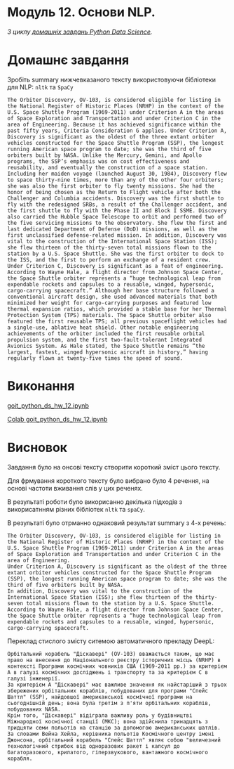 # Модуль 12. Основи NLP.

*З циклу [домашніх завдань Python Data Science](https://github.com/lexxai/goit_python_data_sciense_homework).*

# Домашнє завдання

Зробіть summary нижчевказаного тексту використовуючи бібліотеки для NLP: `nltk` та `SpaCy`

```
The Orbiter Discovery, OV-103, is considered eligible for listing in the National Register of Historic Places (NRHP) in the context of the U.S. Space Shuttle Program (1969-2011) under Criterion A in the areas of Space Exploration and Transportation and under Criterion C in the area of Engineering. Because it has achieved significance within the past fifty years, Criteria Consideration G applies. Under Criterion A, Discovery is significant as the oldest of the three extant orbiter vehicles constructed for the Space Shuttle Program (SSP), the longest running American space program to date; she was the third of five orbiters built by NASA. Unlike the Mercury, Gemini, and Apollo programs, the SSP’s emphasis was on cost effectiveness and reusability, and eventually the construction of a space station. Including her maiden voyage (launched August 30, 1984), Discovery flew to space thirty-nine times, more than any of the other four orbiters; she was also the first orbiter to fly twenty missions. She had the honor of being chosen as the Return to Flight vehicle after both the Challenger and Columbia accidents. Discovery was the first shuttle to fly with the redesigned SRBs, a result of the Challenger accident, and the first shuttle to fly with the Phase II and Block I SSME. Discovery also carried the Hubble Space Telescope to orbit and performed two of the five servicing missions to the observatory. She flew the first and last dedicated Department of Defense (DoD) missions, as well as the first unclassified defense-related mission. In addition, Discovery was vital to the construction of the International Space Station (ISS); she flew thirteen of the thirty-seven total missions flown to the station by a U.S. Space Shuttle. She was the first orbiter to dock to the ISS, and the first to perform an exchange of a resident crew. Under Criterion C, Discovery is significant as a feat of engineering. According to Wayne Hale, a flight director from Johnson Space Center, the Space Shuttle orbiter represents a “huge technological leap from expendable rockets and capsules to a reusable, winged, hypersonic, cargo-carrying spacecraft.” Although her base structure followed a conventional aircraft design, she used advanced materials that both minimized her weight for cargo-carrying purposes and featured low thermal expansion ratios, which provided a stable base for her Thermal Protection System (TPS) materials. The Space Shuttle orbiter also featured the first reusable TPS; all previous spaceflight vehicles had a single-use, ablative heat shield. Other notable engineering achievements of the orbiter included the first reusable orbital propulsion system, and the first two-fault-tolerant Integrated Avionics System. As Hale stated, the Space Shuttle remains “the largest, fastest, winged hypersonic aircraft in history,” having regularly flown at twenty-five times the speed of sound.
```
# Виконання

[goit_python_ds_hw_12.ipynb](goit_python_ds_hw_12.ipynb)

[Colab goit_python_ds_hw_12.ipynb](https://colab.research.google.com/drive/141FBlMlDloes-qr6M8v3IQcblJ7HjHQO?usp=sharing)



# Висновок
Завдання було на онсові тексту створити короткий зміст цього тексту. 

Для фрмування короткого тексту було вибрано було 4 речення, на основі частоти вживання слів у цих реченях.

В результаті роботи було викорисанно декілька підходів з викорисатнням різних бібліотек `nltk` та `spaCy`.

В результаті було отрманно однаковий результат summary з 4-х речень:

```
The Orbiter Discovery, OV-103, is considered eligible for listing in the National Register of Historic Places (NRHP) in the context of the U.S. Space Shuttle Program (1969-2011) under Criterion A in the areas of Space Exploration and Transportation and under Criterion C in the area of Engineering.
Under Criterion A, Discovery is significant as the oldest of the three extant orbiter vehicles constructed for the Space Shuttle Program (SSP), the longest running American space program to date; she was the third of five orbiters built by NASA.
In addition, Discovery was vital to the construction of the International Space Station (ISS); she flew thirteen of the thirty-seven total missions flown to the station by a U.S. Space Shuttle.
According to Wayne Hale, a flight director from Johnson Space Center, the Space Shuttle orbiter represents a “huge technological leap from expendable rockets and capsules to a reusable, winged, hypersonic, cargo-carrying spacecraft.
```

Переклад стислого змісту ситемою автоматичного прекладу DeepL:

```
Орбітальний корабель "Діскавері" (OV-103) вважається таким, що має право на внесення до Національного реєстру історичних місць (NRHP) в контексті Програми космічних човників США (1969-2011 рр.) за критерієм А в галузі космічних досліджень і транспорту та за критерієм С в галузі інженерії.
За критерієм А "Діскавері" має важливе значення як найстаріший з трьох збережених орбітальних кораблів, побудованих для програми "Спейс Шаттл" (SSP), найдовшої американської космічної програми на сьогоднішній день; вона була третім з п'яти орбітальних кораблів, побудованих NASA.
Крім того, "Діскавері" відіграла важливу роль у будівництві Міжнародної космічної станції (МКС); вона здійснила тринадцять з тридцяти семи польотів на станцію за допомогою американських шатлів.
За словами Вейна Хейла, керівника польотів Космічного центру імені Джонсона, орбітальний корабель "Спейс Шаттл" являє собою "величезний технологічний стрибок від одноразових ракет і капсул до багаторазового, крилатого, гіперзвукового, вантажного космічного корабля.
```
